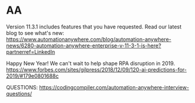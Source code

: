 # AA
Version 11.3.1 includes features that you have requested. Read our latest blog to see what's new:
https://www.automationanywhere.com/blog/automation-anywhere-news/6280-automation-anywhere-enterprise-v-11-3-1-is-here?partnerref=LinkedIn

Happy New Year! We can't wait to help shape RPA disruption in 2019. 
https://www.forbes.com/sites/gilpress/2018/12/09/120-ai-predictions-for-2019/#179e0801688c

QUESTIONS:
https://codingcompiler.com/automation-anywhere-interview-questions/
